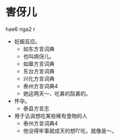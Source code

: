 # 害伢儿
hae6 nga2 r
+ 妊娠反应。
  * 如东方言词典
  + 也叫病伢儿。
  * 如皋方言词典
  * 东台方言词典
  * 兴化方言词典
  * 泰州方言词典4
  - 她这两天～，吃甚的嗀甚的。
+ 怀孕。
  * 泰县方言志
+ 用于讥讽想吃某些稀有食物的人
  * 泰州方言词典4
  - 他没得牢事就成天的想吖吃，就像是～。
